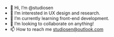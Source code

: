 - 👋 Hi, I’m @studiosen
- 👀 I’m interested in UX design and research.
- 🌱 I’m currently learning front-end development.
- 💞️ I’m looking to collaborate on anything!
- 📫 How to reach me studiosen@outlook.com 

<!---
studiosen/studiosen is a ✨ special ✨ repository because its `README.md` (this file) appears on your GitHub profile.
You can click the Preview link to take a look at your changes.
--->
